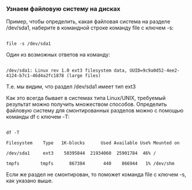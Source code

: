 ﻿### Узнаем файловую систему на дисках 

Пример, чтобы определить, какая файловая система на разделе /dev/sda1, наберите в командной строке команду file с ключем -s:

```

file -s /dev/sda1

```

Один из возможных ответов на команду:

```

/dev/sda1: Linux rev 1.0 ext3 filesystem data, UUID=9c9a0d52-4ee2-4124-b7c1-46d4a2fc1878 (large files)

```

Т.е. мы видим, что раздел /dev/sda1 имеет тип ext3



Как это всегда бывает в системах типа Linux/UNIX, требуемый результат можно получить множеством способов. Определить файловую систему для смонтированных разделов можно с помощью команды df с ключем -T:

```

df -T

Filesystem    Type   1K-blocks      Used Available Use% Mounted on

/dev/sda1     ext3    50395844  21934060  25901784  46% /

tmpfs        tmpfs      867384       440    866944   1% /dev/shm

```

Если же раздел не смонтирован, то поможет команда file с ключем -s, как указано выше.